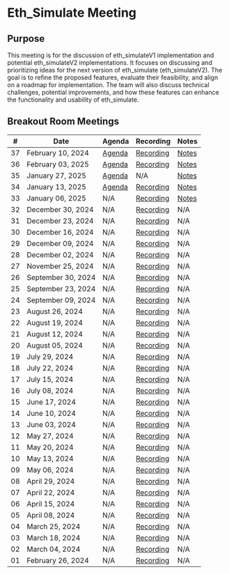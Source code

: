 # Eth_Simulate Meeting

## Purpose
This meeting is for the discussion of eth_simulateV1 implementation and potential eth_simulateV2 implementations. It focuses on discussing and prioritizing ideas for the next version of eth_simulate (eth_simulateV2). The goal is to refine the proposed features, evaluate their feasibility, and align on a roadmap for implementation. The team will also discuss technical challenges, potential improvements, and how these features can enhance the functionality and usability of eth_simulate.

## Breakout Room Meetings

| # | Date | Agenda | Recording | Notes |
| -- | --| -- | -- | -- |
| 37 |February 10, 2024| [Agenda](https://github.com/ethereum/pm/issues/1278) | [Recording](https://youtu.be/YgU7S01PUZc?si=_Vj0Aa8YKnYXJq1C) | [Notes]([./Meeting%2063.md](https://github.com/ethereum/pm/issues/1278#issuecomment-2650875573)) |
| 36 |February 03, 2025| [Agenda](https://github.com/ethereum/pm/issues/1273) | [Recording](https://youtu.be/i2JBDF_MBVU?si=zBjWUwY4F_WfLzrw) | [Notes]([./Meeting%2063.md](https://github.com/ethereum/pm/issues/1273#issuecomment-2631171565)) |
| 35 |January 27, 2025| [Agenda](https://github.com/ethereum/pm/issues/1248) | N/A | [Notes]([./Meeting%2063.md](https://github.com/ethereum/pm/issues/1248#issuecomment-2615709046)) |
| 34 |January 13, 2025| [Agenda](https://github.com/ethereum/pm/issues/1241) | [Recording](https://youtu.be/HKjT5O74lx4?si=j6qTuDzHlZxxVA9x) | [Notes]([./Meeting%2063.md](https://github.com/ethereum/pm/issues/1241#issuecomment-2590226750)) |
| 33 |January 06, 2025| N/A | [Recording](https://youtu.be/OpybdKZ4Ft8?si=dCBReLxqE5n85C_j) | [Notes](https://hackmd.io/QmTl38cVRteyG24a27VB8Q) |
| 32 |December 30, 2024| N/A | [Recording](https://youtu.be/-1GHixe7iLo?si=Ud7cf_qnWJDMQKIF) | N/A |
| 31 |December 23, 2024| N/A | [Recording](https://youtu.be/u3XDtboT5HI?si=GQPtb37uAQB7FYxW) | N/A |
| 30 |December 16, 2024| N/A | [Recording](https://youtu.be/jeJJkXEP0lI?si=lMiu_CiqFFLGfIMF) | N/A |
| 29 |December 09, 2024| N/A | [Recording](https://youtu.be/wsZQfdWrCec?si=HiyD_NLOI0WXPo5K) | N/A |
| 28 |December 02, 2024| N/A | [Recording](https://youtu.be/qzKvckuf6IU?si=22xGaQE8aem3lT1T) | N/A |
| 27 |November 25, 2024| N/A | [Recording](https://youtu.be/ihBB7qyTER8?si=54Kpxk2-X-77zLtF) | N/A |
| 26 |September 30, 2024| N/A | [Recording](https://youtu.be/Dlrrr_-AVBg?si=M4xQcVtmyOOMN7gc) | N/A |
| 25 |September 23, 2024| N/A | [Recording](https://youtu.be/Y5fSw77h7Vo?si=YECm6eN5xRwvgwLl) | N/A |
| 24 |September 09, 2024| N/A | [Recording](https://youtu.be/Z2nIOUEUJYs?si=HHYzNjQjzkYoXaoj) | N/A |
| 23 |August 26, 2024| N/A | [Recording](https://youtu.be/0J-T7M65Ba4?si=T4pZMi6v-fGWYUx6) | N/A |
| 22 |August 19, 2024| N/A | [Recording](https://www.youtube.com/watch?v=h0Q_ZgO1Sk4&t=29s) | N/A |
| 21 |August 12, 2024| N/A | [Recording](https://www.youtube.com/watch?v=z8pwY5bIWM0) | N/A |
| 20 |August 05, 2024| N/A | [Recording](https://www.youtube.com/watch?v=y2I-cQvuvKk&t=83s) | N/A |
| 19 |July 29, 2024| N/A | [Recording](https://www.youtube.com/watch?v=rGuW3F32BPM) | N/A |
| 18 |July 22, 2024| N/A | [Recording](https://www.youtube.com/watch?v=haTEV9vWizM&t=27s) | N/A |
| 17 |July 15, 2024| N/A | [Recording](https://www.youtube.com/watch?v=8gqCJagYvA0&t=52s) | N/A |
| 16 |July 08, 2024| N/A | [Recording](https://www.youtube.com/watch?v=3BVuXm3rBp0&t=50s) | N/A |
| 15 |June 17, 2024| N/A | [Recording](https://www.youtube.com/watch?v=hhkekW60mpk&t=19s) | N/A |
| 14 |June 10, 2024| N/A | [Recording](https://www.youtube.com/watch?v=fqX_66c1XIg&t=13s) | N/A |
| 13 |June 03, 2024| N/A | [Recording](https://www.youtube.com/watch?v=aFF8nmI5ytE&t=18s) | N/A |
| 12 |May 27, 2024| N/A | [Recording](https://www.youtube.com/watch?v=mCVNuzoHEYk) | N/A |
| 11 |May 20, 2024| N/A | [Recording](https://www.youtube.com/watch?v=7wGzih4ypr8&t=18s) | N/A |
| 10 |May 13, 2024| N/A | [Recording](https://www.youtube.com/watch?v=62HFmRwyBHA&t=24s) | N/A |
| 09 |May 06, 2024| N/A | [Recording](https://www.youtube.com/watch?v=NquF9IfhLlM&t=271s) | N/A |
| 08 |April 29, 2024| N/A | [Recording](https://www.youtube.com/watch?v=0c8fDlhKO4Q&t=17s) | N/A |
| 07 |April 22, 2024| N/A | [Recording](https://www.youtube.com/watch?v=MyINXuELmO0&t=13s) | N/A |
| 06 |April 15, 2024| N/A | [Recording](https://www.youtube.com/watch?v=uhtoBvufvNs&t=12s) | N/A |
| 05 |April 08, 2024| N/A | [Recording](https://www.youtube.com/watch?v=2E10m2zpojM&t=7s) | N/A |
| 04 |March 25, 2024| N/A | [Recording](https://www.youtube.com/watch?v=8uXmfXv4jvs&t=75s) | N/A |
| 03 |March 18, 2024| N/A | [Recording](https://www.youtube.com/watch?v=1neJY8bbEoA&t=9s) | N/A |
| 02 |March 04, 2024| N/A | [Recording](https://www.youtube.com/watch?v=LUS9Hky_0OI&t=27s) | N/A |
| 01 |February 26, 2024| N/A | [Recording](https://www.youtube.com/watch?v=XtubgsWxAI8&t=212s) | N/A |


